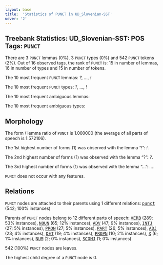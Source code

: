 ```yaml
---
layout: base
title:  'Statistics of PUNCT in UD_Slovenian-SST'
udver: '2'
---
```


## Treebank Statistics: UD_Slovenian-SST: POS Tags: `PUNCT`

There are 3 `PUNCT` lemmas (0%), 3 `PUNCT` types (0%) and 542 `PUNCT` tokens (2%).
Out of 16 observed tags, the rank of `PUNCT` is: 15 in number of lemmas, 16 in number of types and 15 in number of tokens.

The 10 most frequent `PUNCT` lemmas: <em>?, …, !</em>

The 10 most frequent `PUNCT` types:  <em>?, …, !</em>

The 10 most frequent ambiguous lemmas: 

The 10 most frequent ambiguous types:  



## Morphology

The form / lemma ratio of `PUNCT` is 1.000000 (the average of all parts of speech is 1.572106).

The 1st highest number of forms (1) was observed with the lemma “!”: <em>!</em>.

The 2nd highest number of forms (1) was observed with the lemma “?”: <em>?</em>.

The 3rd highest number of forms (1) was observed with the lemma “…”: <em>…</em>.

`PUNCT` does not occur with any features.


## Relations

`PUNCT` nodes are attached to their parents using 1 different relations: <tt><a href="sl_sst-dep-punct.html">punct</a></tt> (542; 100% instances)

Parents of `PUNCT` nodes belong to 12 different parts of speech: <tt><a href="sl_sst-pos-VERB.html">VERB</a></tt> (289; 53% instances), <tt><a href="sl_sst-pos-NOUN.html">NOUN</a></tt> (65; 12% instances), <tt><a href="sl_sst-pos-ADV.html">ADV</a></tt> (47; 9% instances), <tt><a href="sl_sst-pos-INTJ.html">INTJ</a></tt> (27; 5% instances), <tt><a href="sl_sst-pos-PRON.html">PRON</a></tt> (27; 5% instances), <tt><a href="sl_sst-pos-PART.html">PART</a></tt> (26; 5% instances), <tt><a href="sl_sst-pos-ADJ.html">ADJ</a></tt> (23; 4% instances), <tt><a href="sl_sst-pos-DET.html">DET</a></tt> (19; 4% instances), <tt><a href="sl_sst-pos-PROPN.html">PROPN</a></tt> (10; 2% instances), <tt><a href="sl_sst-pos-X.html">X</a></tt> (6; 1% instances), <tt><a href="sl_sst-pos-NUM.html">NUM</a></tt> (2; 0% instances), <tt><a href="sl_sst-pos-SCONJ.html">SCONJ</a></tt> (1; 0% instances)

542 (100%) `PUNCT` nodes are leaves.

The highest child degree of a `PUNCT` node is 0.

